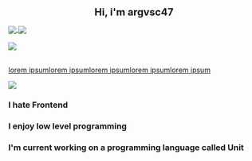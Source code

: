 <h1 align="center" style="font-size: 20px;">Hi, i'm argvsc47</h2>

<a href="https://github.com/anuraghazra/github-readme-stats">
  <img align="center" src="https://github-readme-stats.vercel.app/api?username=argvsc47&theme=radical&show_icons=true" />
</a>

<a href="https://github.com/anuraghazra/github-readme-stats">
  <img align="center" src="https://github-readme-stats.vercel.app/api/top-langs/?username=argvsc47&theme=radical" />
</a>

<br />
<br />

<a href="https://github.com/ryo-ma/github-profile-trophy">
  <img align="center" src="https://github-profile-trophy.vercel.app/?username=argvsc47&theme=darkhub&margin-h=25&margin-w=25" />
</a>

<br />
<br />

<a href="https://twitter.com/ryanlanciaux/status/1283755637126705152">
  <p>lorem ipsumlorem ipsumlorem ipsumlorem ipsumlorem ipsum</p><img align="center" src="https://profile-counter.glitch.me/argvsc47/count.svg" />
</a>

### I hate Frontend
### I enjoy low level programming
### I'm current working on a programming language called Unit
